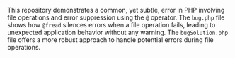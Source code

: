 This repository demonstrates a common, yet subtle, error in PHP involving file operations and error suppression using the `@` operator. The `bug.php` file shows how `@fread` silences errors when a file operation fails, leading to unexpected application behavior without any warning.  The `bugSolution.php` file offers a more robust approach to handle potential errors during file operations.